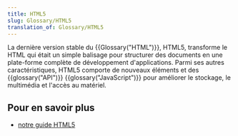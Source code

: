 ```yaml
---
title: HTML5
slug: Glossary/HTML5
translation_of: Glossary/HTML5
---
```


La dernière version stable du {{Glossary("HTML")}}, HTML5, transforme le HTML qui était un simple balisage pour structurer des documents en une plate-forme complète de développement d'applications. Parmi ses autres caractéristiques, HTML5 comporte de nouveaux éléments et des {{glossary("API")}} {{glossary("JavaScript")}} pour améliorer le stockage, le multimédia et l'accès au matériel.

## Pour en savoir plus

- [notre guide HTML5](/fr/docs/Web/Guide/HTML/HTML5)
